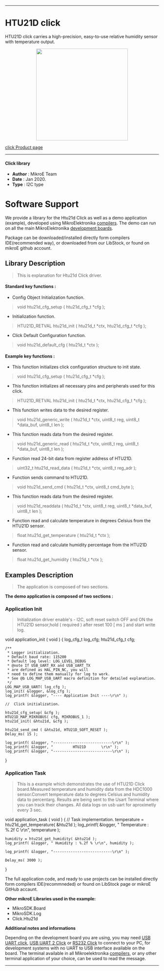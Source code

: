 
---
# HTU21D click

HTU21D click carries a high-precision, easy-to-use relative humidity sensor with temperature output.

<p align="center">
  <img src="https://download.mikroe.com/images/click_for_ide/htu21d_click.png" height=300px>
</p>

[click Product page](https://www.mikroe.com/htu21d-click)

---


#### Click library 

- **Author**        : MikroE Team
- **Date**          : Jan 2020.
- **Type**          : I2C type


# Software Support

We provide a library for the Htu21d Click 
as well as a demo application (example), developed using MikroElektronika 
[compilers](https://shop.mikroe.com/compilers). 
The demo can run on all the main MikroElektronika [development boards](https://shop.mikroe.com/development-boards).

Package can be downloaded/installed directly form compilers IDE(recommended way), or downloaded from our LibStock, or found on mikroE github account. 

## Library Description

> This is explanation for Htu21d Click driver.

#### Standard key functions :

- Config Object Initialization function.
> void htu21d_cfg_setup ( htu21d_cfg_t *cfg ); 
 
- Initialization function.
> HTU21D_RETVAL htu21d_init ( htu21d_t *ctx, htu21d_cfg_t *cfg );

- Click Default Configuration function.
> void htu21d_default_cfg ( htu21d_t *ctx );


#### Example key functions :

- This function initializes click configuration structure to init state.
> void htu21d_cfg_setup ( htu21d_cfg_t *cfg );

- This function initializes all necessary pins and peripherals used for this click.
> HTU21D_RETVAL htu21d_init ( htu21d_t *ctx, htu21d_cfg_t *cfg );

- This function writes data to the desired register.
> void htu21d_generic_write ( htu21d_t *ctx, uint8_t reg, uint8_t *data_buf, uint8_t len );

- This function reads data from the desired register.
> void htu21d_generic_read ( htu21d_t *ctx, uint8_t reg, uint8_t *data_buf, uint8_t len );

- Function read 24-bit data from register address of HTU21D.
> uint32_t htu21d_read_data ( htu21d_t *ctx, uint8_t reg_adr );

- Function sends command to HTU21D.
> void htu21d_send_cmd ( htu21d_t *ctx, uint8_t cmd_byte );

- This function reads data from the desired register.
> void htu21d_readdata ( htu21d_t *ctx, uint8_t reg, uint8_t *data_buf, uint8_t len );


- Function read and calculate temperature in degrees Celsius from the HTU21D sensor.
> float htu21d_get_temperature ( htu21d_t *ctx );

- Function read and calculate humidity percentage from the HTU21D sensor.
> float htu21d_get_humidity ( htu21d_t *ctx );

## Examples Description

> 
> The application is composed of two sections.
> 

**The demo application is composed of two sections :**

### Application Init 

>
> Initialization driver enable's - I2C, soft reset switch OFF and ON the HTU21D sensor,hold ( required ) 
> after reset 100 [ ms ] and start write log.
> 

void application_init ( void )
{
    log_cfg_t log_cfg;
    htu21d_cfg_t cfg;

    /** 
     * Logger initialization.
     * Default baud rate: 115200
     * Default log level: LOG_LEVEL_DEBUG
     * @note If USB_UART_RX and USB_UART_TX 
     * are defined as HAL_PIN_NC, you will 
     * need to define them manually for log to work. 
     * See @b LOG_MAP_USB_UART macro definition for detailed explanation.
     */
    LOG_MAP_USB_UART( log_cfg );
    log_init( &logger, &log_cfg );
    log_printf( &logger, "---- Application Init ----\r\n" );

    //  Click initialization.

    htu21d_cfg_setup( &cfg );
    HTU21D_MAP_MIKROBUS( cfg, MIKROBUS_1 );
    htu21d_init( &htu21d, &cfg );
    
    htu21d_send_cmd ( &htu21d, HTU21D_SOFT_RESET );
    Delay_ms( 15 );

    log_printf( &logger, "---------------------------\r\n" );
    log_printf( &logger, "         HTU21D       \r\n" );
    log_printf( &logger, "---------------------------\r\n" );
}


### Application Task

> This is a example which demonstrates the use of
> HTU21D Click board.Measured temperature and humidity 
> data from the HDC1000 sensor.Convert temperature data
> to degrees Celsius and humidity data to percentarg.
> Results are being sent to the Usart Terminal
> where you can track their changes.
> All data logs on usb uart for aproximetly every 3 sec.
>

void application_task ( void )
{
    //  Task implementation.
    temperature = htu21d_get_temperature( &htu21d );
    log_printf( &logger, " Temperature : %.2f C \r\n", temperature );
    
    humidity = htu21d_get_humidity( &htu21d );
    log_printf( &logger, " Humidity : %.2f % \r\n", humidity );

    log_printf( &logger, "---------------------------\r\n" );

    Delay_ms( 3000 );
}
 

The full application code, and ready to use projects can be  installed directly form compilers IDE(recommneded) or found on LibStock page or mikroE GitHub accaunt.

**Other mikroE Libraries used in the example:** 

- MikroSDK.Board
- MikroSDK.Log
- Click.Htu21d

**Additional notes and informations**

Depending on the development board you are using, you may need 
[USB UART click](https://shop.mikroe.com/usb-uart-click), 
[USB UART 2 Click](https://shop.mikroe.com/usb-uart-2-click) or 
[RS232 Click](https://shop.mikroe.com/rs232-click) to connect to your PC, for 
development systems with no UART to USB interface available on the board. The 
terminal available in all Mikroelektronika 
[compilers](https://shop.mikroe.com/compilers), or any other terminal application 
of your choice, can be used to read the message.



---
